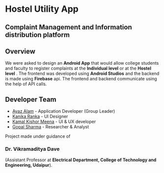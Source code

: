 # Hostel Utility App
## Complaint Management and Information distribution platform

## Overview
We were asked to design an **Android App** that would allow college students and faculty to register complaints at the **Individual level** or at the **Hostel level** . The frontend was developed using **Android Studios** and the backend is made using **Firebase** api. The frontend and backend communicate using the help of API calls.   

## Developer Team
* [Ayaz Alam](https://github.com/AyazGeek) - Application Developer (Group Leader)
* [Kanika Ranka](https://github.com/24kanika) - UI Designer
* [Kamal Kishor Meena](https://github.com/kamalkishormeena) - UI & UX developer
* [Gopal Sharma](https://github.com/kamalkishormeena) - Researcher & Analyst

Project made under guidance of
### Dr. Vikramaditya Dave 
(Assistant Professor at **Electrical Department, College of Technology and Engineering, Udaipur**).
